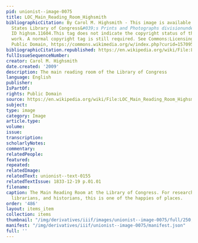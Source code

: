 ```yaml
---
pid: unionist--image-0075
title: LOC_Main_Reading_Room_Highsmith
bibliographicCitation: By Carol M. Highsmith - This image is available from the United
  States Library of Congress&#039;s Prints and Photographs divisionunder the digital
  ID highsm.11604.This tag does not indicate the copyright status of the attached
  work. A normal copyright tag is still required. See Commons:Licensing for more information.,
  Public Domain, https://commons.wikimedia.org/w/index.php?curid=15709590
bibliographicCitation.republished: https://en.wikipedia.org/wiki/File:LOC_Main_Reading_Room_Highsmith.jpg#/media/File:LOC_Main_Reading_Room_Highsmith.jpg
fullIssueSequenceNumber: 
creator: Carol M. Highsmith
date.created: '2009'
description: The main reading room of the Library of Congress
language: English
publisher: 
IsPartOf: 
rights: Public Domain
source: https://en.wikipedia.org/wiki/File:LOC_Main_Reading_Room_Highsmith.jpg#/media/File:LOC_Main_Reading_Room_Highsmith.jpg
subject: 
type: image
category: Image
article.type: 
volume: 
issue: 
transcription: 
scholarlyNotes: 
commentary: 
relatedPeople: 
featured: 
repeated: 
relatedImage: 
relatedText: unionist--text-0155
relatedTextIssue: 1833-12-19 p.01.01
filename: 
caption: The Main Reading Room at the Library of Congress. For researchers, archivists,
  librarians, and historians, this is one of the happies of places.
order: '486'
layout: items_item
collection: items
thumbnail: "/img/derivatives/iiif/images/unionist--image-0075/full/250,/0/default.jpg"
manifest: "/img/derivatives/iiif/unionist--image-0075/manifest.json"
full: ''
---
```

